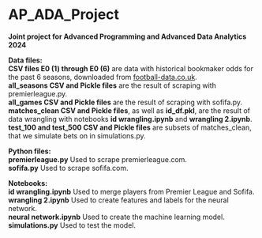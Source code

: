 # **AP_ADA_Project**
**Joint project for Advanced Programming and Advanced Data Analytics 2024** <br>

**Data files:** <br>
**CSV files E0 (1) through E0 (6)** are data with historical bookmaker odds for the past 6 seasons, downloaded from [football-data.co.uk](https://www.football-data.co.uk/). <br>
**all_seasons CSV and Pickle files** are the result of scraping with premierleague.py. <br>
**all_games CSV and Pickle files** are the result of scraping with sofifa.py. <br>
**matches_clean CSV and Pickle files**, as well as **id_df.pkl**, are the result of data wrangling with notebooks **id wrangling.ipynb** and **wrangling 2.ipynb**. <br>
**test_100 and test_500 CSV and Pickle files** are subsets of matches_clean, that we simulate bets on in simulations.py. <br>

**Python files:** <br>
**premierleague.py** Used to scrape premierleague.com. <br>
**sofifa.py** Used to scrape sofifa.com. <br>

**Notebooks:** <br>
**id wrangling.ipynb** Used to merge players from Premier League and Sofifa. <br>
**wrangling 2.ipynb** Used to create features and labels for the neural network. <br>
**neural network.ipynb** Used to create the machine learning model. <br>
**simulations.py** Used to test the model. <br>

